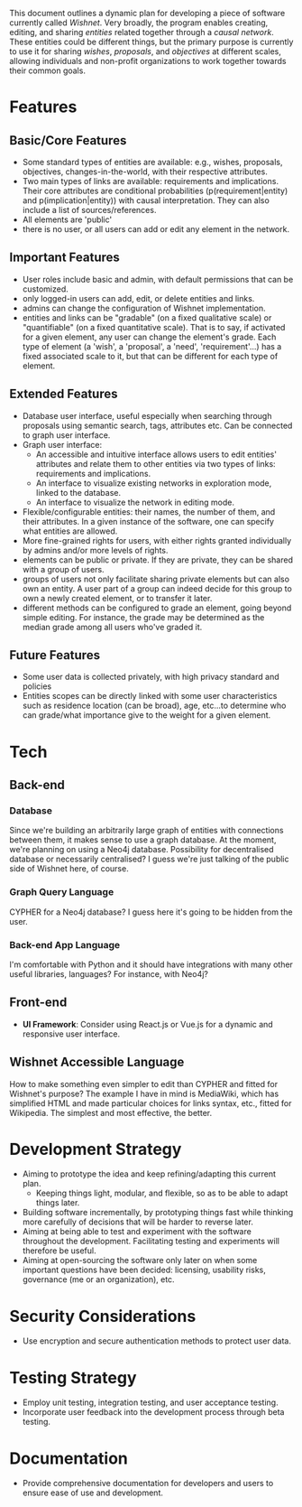 This document outlines a dynamic plan for developing a piece of software currently called *Wishnet*.
Very broadly, the program enables creating, editing, and sharing *entities* related together through a *causal network*.
These entities could be different things, but the primary purpose is currently to use it for sharing *wishes*, *proposals*, and *objectives* at different scales, allowing individuals and non-profit organizations to work together towards their common goals.

# Features

## Basic/Core Features
- Some standard types of entities are available: e.g., wishes, proposals, objectives, changes-in-the-world, with their respective attributes.
- Two main types of links are available: requirements and implications. Their core attributes are conditional probabilities (p(requirement|entity) and p(implication|entity)) with causal interpretation. They can also include a list of sources/references.
- All elements are 'public' 
- there is no user, or all users can add or edit any element in the network.

## Important Features
- User roles include basic and admin, with default permissions that can be customized.
- only logged-in users can add, edit, or delete entities and links.
- admins can change the configuration of Wishnet implementation.
- entities and links can be "gradable" (on a fixed qualitative scale) or "quantifiable" (on a fixed quantitative scale). That is to say, if activated for a given element, any user can change the element's grade. Each type of element (a 'wish', a 'proposal', a 'need', 'requirement'...) has a fixed associated scale to it, but that can be different for each type of element.  

## Extended Features
- Database user interface, useful especially when searching through proposals using semantic search, tags, attributes etc. Can be connected to graph user interface.
- Graph user interface:
  - An accessible and intuitive interface allows users to edit entities' attributes and relate them to other entities via two types of links: requirements and implications.
  - An interface to visualize existing networks in exploration mode, linked to the database.
  - An interface to visualize the network in editing mode.
- Flexible/configurable entities: their names, the number of them, and their attributes. In a given instance of the software, one can specify what entities are allowed.
- More fine-grained rights for users, with either rights granted individually by admins and/or more levels of rights.
- elements can be public or private. If they are private, they can be shared with a group of users.
- groups of users not only facilitate sharing private elements but can also own an entity. A user part of a group can indeed decide for this group to own a newly created element, or to transfer it later. 
- different methods can be configured to grade an element, going beyond simple editing. For instance, the grade may be determined as the median grade among all users who've graded it. 

## Future Features
- Some user data is collected privately, with high privacy standard and policies
- Entities scopes can be directly linked with some user characteristics such as residence location (can be broad), age, etc...to determine who can grade/what importance give to the weight for a given element.


# Tech

## Back-end

### Database
Since we're building an arbitrarily large graph of entities with connections between them, it makes sense to use a graph database.
At the moment, we're planning on using a Neo4j database.
Possibility for decentralised database or necessarily centralised? I guess we're just talking of the public side of Wishnet here, of course.

### Graph Query Language
CYPHER for a Neo4j database?
I guess here it's going to be hidden from the user.

### Back-end App Language
I'm comfortable with Python and it should have integrations with many other useful libraries, languages?
For instance, with Neo4j?

## Front-end
- **UI Framework**: Consider using React.js or Vue.js for a dynamic and responsive user interface.

## Wishnet Accessible Language
How to make something even simpler to edit than CYPHER and fitted for Wishnet's purpose?
The example I have in mind is MediaWiki, which has simplified HTML and made particular choices for links syntax, etc., fitted for Wikipedia.
The simplest and most effective, the better.

# Development Strategy

- Aiming to prototype the idea and keep refining/adapting this current plan.
  - Keeping things light, modular, and flexible, so as to be able to adapt things later.
- Building software incrementally, by prototyping things fast while thinking more carefully of decisions that will be harder to reverse later.
- Aiming at being able to test and experiment with the software throughout the development. Facilitating testing and experiments will therefore be useful.
- Aiming at open-sourcing the software only later on when some important questions have been decided: licensing, usability risks, governance (me or an organization), etc.

# Security Considerations
- Use encryption and secure authentication methods to protect user data.

# Testing Strategy
- Employ unit testing, integration testing, and user acceptance testing.
- Incorporate user feedback into the development process through beta testing.

# Documentation
- Provide comprehensive documentation for developers and users to ensure ease of use and development.